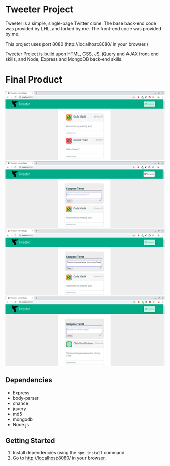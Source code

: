 # Tweeter Project


Tweeter is a simple, single-page Twitter clone.
The base back-end code was provided by LHL, and forked by me. The front-end code was provided by me.

This project uses port 8080 (http://localhost:8080/ in your browser.)

Tweeter Project is build upon HTML, CSS, JS, jQuery and AJAX front-end skills, and Node, Express and MongoDB back-end skills.

# Final Product
!["Screenshot of the firs page."](https://github.com/AnnaTykhomyrova/tweeter/blob/master/docs/tweeter-first-page.png)
!["Screenshot of action after clicking Compose button."](https://github.com/AnnaTykhomyrova/tweeter/blob/master/docs/tweeter-ection-after-clicking-Compose-button.png)
!["Screenshot of input form."](https://github.com/AnnaTykhomyrova/tweeter/blob/master/docs/tweeter-input-form.png)
!["Screenshot of action after clicking Tweet button."](https://github.com/AnnaTykhomyrova/tweeter/blob/master/docs/tweeter-ection-after-clicking-Tweet-button.png)


## Dependencies

- Express
- body-parser
- chance
- jquery
- md5
- mongodb
- Node.js


## Getting Started

1. Install dependencies using the `npm install` command.
2. Go to <http://localhost:8080/> in your browser.


